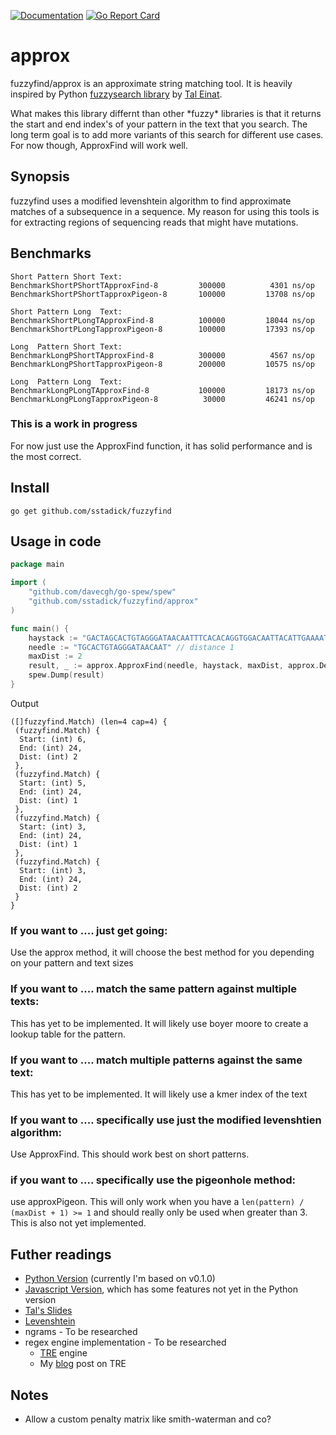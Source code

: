 [![Documentation](https://godoc.org/github.com/sstadick/fuzzyfind?status.svg)](http://godoc.org/github.com/sstadick/fuzzyfind)
[![Go Report Card](https://goreportcard.com/badge/github.com/sstadick/fuzzyfind)](https://goreportcard.com/report/github.com/sstadick/fuzzyfind)

# approx
fuzzyfind/approx is an approximate string matching tool. It is heavily inspired by Python [fuzzysearch library](https://github.com/taleinat/fuzzysearch/blob/v0.1.0/fuzzysearch/fuzzysearch.py) by [Tal Einat](https://github.com/taleinat).

What makes this library differnt than other \*fuzzy\* libraries is that it returns the start and end index's of your pattern in the text that you search. The long term goal is to add more variants of this search for different use cases. For now though, ApproxFind will work well.

## Synopsis
fuzzyfind uses a modified levenshtein algorithm to find approximate matches of a subsequence in a sequence. My reason for using this tools is for extracting regions of sequencing reads that might have mutations. 


## Benchmarks
```
Short Pattern Short Text:
BenchmarkShortPShortTApproxFind-8    	  300000	      4301 ns/op
BenchmarkShortPShortTapproxPigeon-8   	  100000	     13708 ns/op

Short Pattern Long  Text:
BenchmarkShortPLongTApproxFind-8     	  100000	     18044 ns/op
BenchmarkShortPLongTapproxPigeon-8    	  100000	     17393 ns/op

Long  Pattern Short Text:
BenchmarkLongPShortTApproxFind-8     	  300000	      4567 ns/op
BenchmarkLongPShortTapproxPigeon-8    	  200000	     10575 ns/op

Long  Pattern Long  Text:
BenchmarkLongPLongTApproxFind-8      	  100000	     18173 ns/op
BenchmarkLongPLongTapproxPigeon-8     	   30000	     46241 ns/op

```

### This is a work in progress
For now just use the ApproxFind function, it has solid performance and is the most correct.

## Install
`go get github.com/sstadick/fuzzyfind`

## Usage in code
```Go
package main

import (
	"github.com/davecgh/go-spew/spew"
	"github.com/sstadick/fuzzyfind/approx"
)

func main() {
	haystack := "GACTAGCACTGTAGGGATAACAATTTCACACAGGTGGACAATTACATTGAAAATCACAGATTGGTCACACACACATTGGACATACATAGAAACACACACACATACATTAGATACGAACATAGAAACACACATTAGACGCGTACATAGACACAAACACATTGACAGGCAGTTCAGATGATGACGCCCGACTGATACTCGCGTAGTCGTGGGAGGCAAGGCACACAGGGGATAGG"
	needle := "TGCACTGTAGGGATAACAAT" // distance 1
	maxDist := 2
	result, _ := approx.ApproxFind(needle, haystack, maxDist, approx.DefaultOptions)
	spew.Dump(result)
}
```

Output

```
([]fuzzyfind.Match) (len=4 cap=4) {
 (fuzzyfind.Match) {
  Start: (int) 6,
  End: (int) 24,
  Dist: (int) 2
 },
 (fuzzyfind.Match) {
  Start: (int) 5,
  End: (int) 24,
  Dist: (int) 1
 },
 (fuzzyfind.Match) {
  Start: (int) 3,
  End: (int) 24,
  Dist: (int) 1
 },
 (fuzzyfind.Match) {
  Start: (int) 3,
  End: (int) 24,
  Dist: (int) 2
 }
}
```

### If you want to .... just get going:
Use the approx method, it will choose the best method for you depending on your pattern and text sizes

### If you want to .... match the same pattern against multiple texts:
This has yet to be implemented. It will likely use boyer moore to create a lookup table for the pattern.

### If you want to .... match multiple patterns against the same text:
This has yet to be implemented. It will likely use a kmer index of the text

### If you want to .... specifically use just the modified levenshtien algorithm:
Use ApproxFind. This should work best on short patterns.

### if you want to .... specifically use the pigeonhole method:
use approxPigeon. This will only work when you have a `len(pattern) / (maxDist + 1) >= 1` and should really only be used when greater than 3.
This is also not yet implemented.

## Futher readings
- [Python Version](https://github.com/taleinat/fuzzysearch) (currently I'm based on v0.1.0)
- [Javascript Version](https://github.com/taleinat/levenshtein-search), which has some features not yet in the Python version
- [Tal's Slides](https://taleinat.github.io/playing_with_cython/)
- [Levenshtein](https://en.wikipedia.org/wiki/Levenshtein_distance)
- ngrams - To be researched
- regex engine implementation - To be researched
  - [TRE](https://laurikari.net/tre/) engine
  - My [blog](https://ducktape.blot.im/tre-a-regex-engine-with-approximate-matching) post on TRE

## Notes
- Allow a custom penalty matrix like smith-waterman and co?
